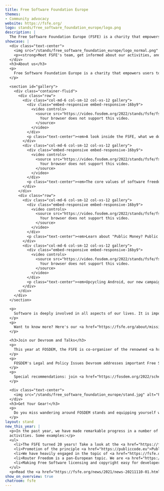 ```yaml
---
title: Free Software Foundation Europe
themes:
- Community advocacy
website: https://fsfe.org/
logo: stands/free_software_foundation_europe/logo.png
description: |
  The Free Software Foundation Europe (FSFE) is a charity that empowers users to control technology.
showcase: |
  <div class="text-center">
    <img src="/stands/free_software_foundation_europe/logo_normal.png" alt="FSFE logo" style="max-width: 100%; margin-bottom: 2em;" />
    <p><strong>Meet FSFE's team, get informed about our activities, and ask us anything!</strong></p>
  </div>
  <h3>About us</h3>
  <p>
    Free Software Foundation Europe is a charity that empowers users to control technology.
  </p>

  <section id="gallery">
    <div class="container-fluid">
      <div class="row">
        <div class="col-md-6 col-sm-12 col-xs-12 gallery">
          <div class="embed-responsive embed-responsive-16by9">
            <video controls>
              <source src="https://video.fosdem.org/2022/stands/fsfe/fsfe_video3.mp4" type="video/mp4">
                Your browser does not support this video.
              </source>
            </video>
          </div>
          <p class="text-center"><em>A look inside the FSFE, what we do, how we work, and our awesome community</em></p>
        </div>
        <div class="col-md-6 col-sm-12 col-xs-12 gallery">
          <div class="embed-responsive embed-responsive-16by9">
            <video controls>
              <source src="https://video.fosdem.org/2022/stands/fsfe/fsfe_video1.mp4" type="video/mp4">
                Your browser does not support this video.
              </source>
            </video>
          </div>
          <p class="text-center"><em>The core values of software freedom</em></p>
        </div>
      </div>
      <div class="row">
        <div class="col-md-6 col-sm-12 col-xs-12 gallery">
          <div class="embed-responsive embed-responsive-16by9">
            <video controls>
              <source src="https://video.fosdem.org/2022/stands/fsfe/fsfe_video4.mp4" type="video/mp4">
                Your browser does not support this video.
              </source>
            </video>
          </div>
          <p class="text-center"><em>Learn about "Public Money? Public Code!"</em></p>
        </div>
        <div class="col-md-6 col-sm-12 col-xs-12 gallery">
          <div class="embed-responsive embed-responsive-16by9">
            <video controls>
              <source src="https://video.fosdem.org/2022/stands/fsfe/fsfe_video2.mp4" type="video/mp4">
                Your browser does not support this video.
              </source>
            </video>
          </div>
          <p class="text-center"><em>Upcycling Android, our new campaign for more sustainability</em></p>
        </div>
      </div>
    </div>
  </section>

  <p>
    Software is deeply involved in all aspects of our lives. It is important that this technology empowers rather than restricts us. Free Software gives everybody the rights to use, understand, adapt and share software. These rights help support other fundamental rights like freedom of speech, freedom of press and privacy.
  </p>
  <p>
    Want to know more? Here's our <a href="https://fsfe.org/about/mission.html">mission</a>, our <a href="https://fsfe.org/activities/activities.html">activities</a>, and how you can <a href="https://fsfe.org/contribute/contribute.html">become part</a> of all this.
  </p>

  <h3>Join our Devroom and Talks</h3>
  <p>
    This year at FOSDEM, the FSFE is co-organiser of the renowned <a href="https://fosdem.org/2022/schedule/track/legal_and_policy_issues/">Legal and Policy Devroom</a>. We are excited and look forward to presenting you an interesting programme throughout the whole weekend.
  </p>
  <p>
    FOSDEM's Legal and Policy Issues Devroom addresses important Free Software related policy and legal topics. Our community has substantial expertise in this area yet there are few venues to discuss these matters in a forum open to all. Hackers, developers, contributors, lawyers, policy experts, and community leaders all possess expertise in these matters. At the Legal and Policy Issues Devroom we come together for a fruitful exchange on these questions.
  </p>
  <p>
    Special recommendations: join <a href="https://fosdem.org/2022/schedule/event/deviceneutrality/">this talk</a> on Saturday 15:00 to learn about Device Neutrality, a highly important topic for digital freedoms, by Lucas Lasota of the FSFE.
  </p>

  <div class="text-center">
    <img src="/stands/free_software_foundation_europe/stand.jpg" alt="FSFE's FOSDEM Booth" style="width: 550px; margin-bottom: 2em; max-width: 100%;" />
  </div>
  <h3>Get Your Gear!</h3>
  <p>
    Do you miss wandering around FOSDEM stands and equipping yourself with <strong>merchandise</strong> and <strong>information material</strong>? We can't offer you the real experience, but you don't need to wait for next year! Browse and order our <a href="https://fsfe.org/contribute/spreadtheword.html">stickers, flyer and posters</a> and check out new and classic <a href="https://fsfe.org/order/index.html">shirts and branded items</a>.
  </p>
layout: stand
new_this_year: |
  <p>In the past year, we have made remarkable progress in a number of our
  activities. Some examples:</p>
  <ul>
    <li>The FSFE turned 20 years! Take a look at the <a href="https://fsfe.org/activities/20years/">highlights</a>!</li>
    <li>Promotion of the principle <a href="https://publiccode.eu">Public Money? Public Code!</a> to decision-makers in politics and public administrations. It's a powerful framework and open for participation and collaboration.</li>
    <li>We have heavily engaged in the topic of <a href="https://fsfe.org/news/2021/news-20211110-01.html#sustainability">sustainability of Free Software</a></li>
    <li>Router Freedom is a pan-European topic. We are <a href="https://fsfe.org/news/2021/news-20210330-01.en.html">working together</a> with organisations from many countries to safeguard user rights!</li>
    <li>Making Free Software licensing and copyright easy for developers with <a href="https://reuse.software">REUSE</a>. Now, it's simpler than ever before to declare conditions for reuse of your software.</li>
  </ul>
  <p>Read the <a href="https://fsfe.org/news/2021/news-20211110-01.html">complete overview of our activities in 2021</a> – but take some time, it's been a lot! :)</p>
show_on_overview: true
chatroom: fsfe
---
```

